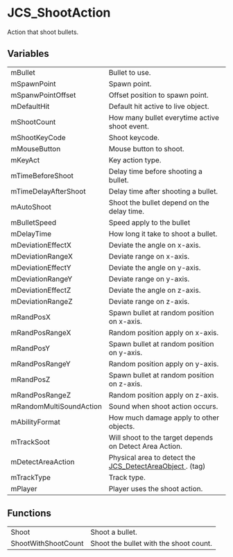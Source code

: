 # JCS_ShootAction

Action that shoot bullets.


## Variables

<table>
  <tr>
    <td>mBullet</td>
    <td>Bullet to use.</td>
  </tr>
  <tr>
    <td>mSpawnPoint</td>
    <td>Spawn point.</td>
  </tr>
  <tr>
    <td>mSpanwPointOffset</td>
    <td>Offset position to spawn point.</td>
  </tr>
  <tr>
    <td>mDefaultHit</td>
    <td>Default hit active to live object.</td>
  </tr>
  <tr>
    <td>mShootCount</td>
    <td>How many bullet everytime active shoot event.</td>
  </tr>
  <tr>
    <td>mShootKeyCode</td>
    <td>Shoot keycode.</td>
  </tr>
  <tr>
    <td>mMouseButton</td>
    <td>Mouse button to shoot.</td>
  </tr>
  <tr>
    <td>mKeyAct</td>
    <td>Key action type.</td>
  </tr>
  <tr>
    <td>mTimeBeforeShoot</td>
    <td>Delay time before shooting a bullet.</td>
  </tr>
  <tr>
    <td>mTimeDelayAfterShoot</td>
    <td>Delay time after shooting a bullet.</td>
  </tr>
  <tr>
    <td>mAutoShoot</td>
    <td>Shoot the bullet depend on the delay time.</td>
  </tr>
  <tr>
    <td>mBulletSpeed</td>
    <td>Speed apply to the bullet</td>
  </tr>
  <tr>
    <td>mDelayTime</td>
    <td>How long it take to shoot a bullet.</td>
  </tr>
  <tr>
    <td>mDeviationEffectX</td>
    <td>Deviate the angle on x-axis.</td>
  </tr>
  <tr>
    <td>mDeviationRangeX</td>
    <td>Deviate range on x-axis.</td>
  </tr>
  <tr>
    <td>mDeviationEffectY</td>
    <td>Deviate the angle on y-axis.</td>
  </tr>
  <tr>
    <td>mDeviationRangeY</td>
    <td>Deviate range on y-axis.</td>
  </tr>
  <tr>
    <td>mDeviationEffectZ</td>
    <td>Deviate the angle on z-axis.</td>
  </tr>
  <tr>
    <td>mDeviationRangeZ</td>
    <td>Deviate range on z-axis.</td>
  </tr>
  <tr>
    <td>mRandPosX</td>
    <td>Spawn bullet at random position on x-axis.</td>
  </tr>
  <tr>
    <td>mRandPosRangeX</td>
    <td>Random position apply on x-axis.</td>
  </tr>
  <tr>
    <td>mRandPosY</td>
    <td>Spawn bullet at random position on y-axis.</td>
  </tr>
  <tr>
    <td>mRandPosRangeY</td>
    <td>Random position apply on y-axis.</td>
  </tr>
  <tr>
    <td>mRandPosZ</td>
    <td>Spawn bullet at random position on z-axis.</td>
  </tr>
  <tr>
    <td>mRandPosRangeZ</td>
    <td>Random position apply on z-axis.</td>
  </tr>
  <tr>
    <td>mRandomMultiSoundAction</td>
    <td>Sound when shoot action occurs.</td>
  </tr>
  <tr>
    <td>mAbilityFormat</td>
    <td>How much damage apply to other objects.</td>
  </tr>
  <tr>
    <td>mTrackSoot</td>
    <td>Will shoot to the target depends on Detect Area Action.</td>
  </tr>
  <tr>
    <td>mDetectAreaAction</td>
    <td>Physical area to detect the
      <a href="?page=Actions_sl_JCS_DetectAreaObject">
        JCS_DetectAreaObject
      </a>. (tag)</td>
  </tr>
  <tr>
    <td>mTrackType</td>
    <td>Track type.</td>
  </tr>
  <tr>
    <td>mPlayer</td>
    <td>Player uses the shoot action.</td>
  </tr>
</table>


## Functions

<table>
  <tr>
    <td>Shoot</td>
    <td>Shoot a bullet.</td>
  </tr>
  <tr>
    <td>ShootWithShootCount</td>
    <td>Shoot the bullet with the shoot count.</td>
  </tr>
</table>
